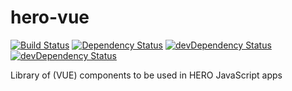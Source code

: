 # hero-vue

[![Build Status][travis-image]][travis-url] [![Dependency Status][daviddm-image]][daviddm-url] [![devDependency Status][daviddm-image-dev]][daviddm-url-dev] [![devDependency Status][daviddm-image-peer]][daviddm-url-peer]

Library of (VUE) components to be used in HERO JavaScript apps

[travis-image]: https://travis-ci.com/tue-robotics/hero-vue.svg?branch=master
[travis-url]: https://travis-ci.com/tue-robotics/hero-vue

[daviddm-image]: https://david-dm.org/tue-robotics/hero-vue/status.svg
[daviddm-url]: https://david-dm.org/tue-robotics/hero-vue
[daviddm-image-dev]: https://david-dm.org/tue-robotics/hero-vue/dev-status.svg
[daviddm-url-dev]: https://david-dm.org/tue-robotics/hero-vue?type=dev
[daviddm-image-peer]: https://david-dm.org/tue-robotics/hero-vue/peer-status.svg
[daviddm-url-peer]: https://david-dm.org/tue-robotics/hero-vue?type=peer
